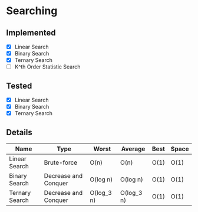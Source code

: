 # Searching

## Implemented

- [x] Linear Search
- [x] Binary Search
- [x] Ternary Search
- [ ] K^th Order Statistic Search

## Tested

- [x] Linear Search
- [x] Binary Search
- [x] Ternary Search

## Details

| Name           | Type                 | Worst      | Average    | Best | Space |
|----------------|----------------------|------------|------------|------|-------|
| Linear Search  | Brute-force          | O(n)       | O(n)       | O(1) | O(1)  |
| Binary Search  | Decrease and Conquer | O(log n)   | O(log n)   | O(1) | O(1)  |
| Ternary Search | Decrease and Conquer | O(log_3 n) | O(log_3 n) | O(1) | O(1)  |
